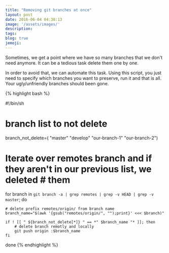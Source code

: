 ```yaml
---
title: "Removing git branches at once"
layout: post
date: 2016-06-04 04:38:13
image: '/assets/images/'
description:
tags:
blog: true
jemoji:
---
```


Sometimes, we get a point where we have so many branches that we don't need anymore. It can be a tedious task delete them one by one. 

In order to avoid that, we can automate this task. Using this script, you just need to specify which branches you want to preserve, run it and that is all. Your ugly/unfriendly branches should been gone.

{% highlight bash %}

#!/bin/sh
# branch list to not delete
branch_not_delete=( "master" "develop" "our-branch-1" "our-branch-2")


# Iterate over remotes branch and if they aren't in our previous list, we deleted # them
for branch in `git branch -a | grep remotes | grep -v HEAD | grep -v master`; do

	# delete prefix remotes/origin/ from branch name
	branch_name="$(awk '{gsub("remotes/origin/", "");print}' <<< $branch)"
	
	if ! [[ " ${branch_not_delete[*]} " == *" $branch_name "* ]]; then
		# delete branch remotly and locally
    	git push origin :$branch_name
	fi
done 
{% endhighlight %}